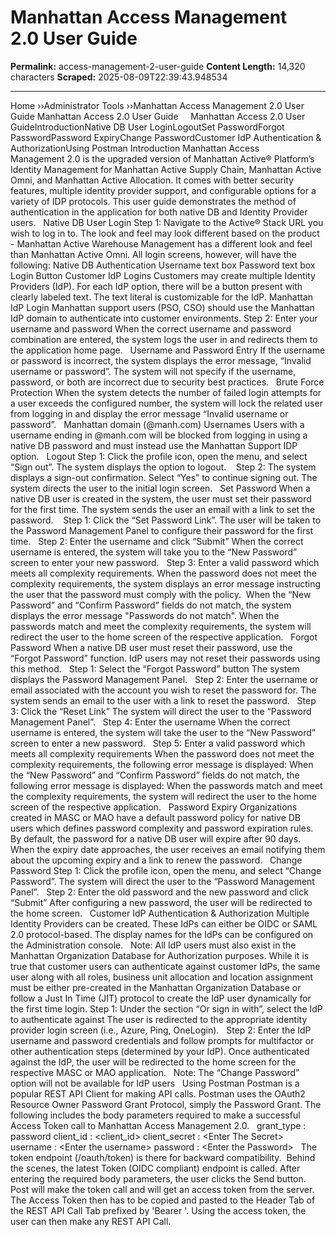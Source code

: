 # Manhattan Access Management 2.0 User Guide

**Permalink:** access-management-2-user-guide
**Content Length:** 14,320 characters
**Scraped:** 2025-08-09T22:39:43.948534

---

Home &rsaquo;&rsaquo;Administrator Tools ››Manhattan Access Management 2.0 User Guide Manhattan Access&nbsp;2.0&nbsp;User Guide &nbsp; &nbsp; Manhattan Access&nbsp;2.0&nbsp;User GuideIntroductionNative DB User LoginLogoutSet PasswordForgot PasswordPassword ExpiryChange PasswordCustomer IdP Authentication & AuthorizationUsing Postman Introduction Manhattan Access Management&nbsp;2.0 is the upgraded version of Manhattan Active&reg; Platform&rsquo;s Identity Management for Manhattan Active Supply Chain,&nbsp;Manhattan Active Omni,&nbsp;and Manhattan Active Allocation. It comes with better security features, multiple identity provider support, and configurable options for a variety of IDP protocols. This user guide demonstrates the method of authentication in the application for both native DB and Identity Provider users. &nbsp; Native DB User Login Step 1:&nbsp;Navigate to the Active&reg; Stack URL you wish to log in to. The look and feel may look different based on the product - Manhattan Active Warehouse Management has a different look and feel than Manhattan Active Omni. All login screens, however, will have the following: Native DB Authentication Username text box Password text box Login Button Customer IdP Logins Customers may create multiple Identity Providers (IdP). For each IdP option, there will be a button present with clearly labeled text. The text literal is customizable for the IdP. Manhattan IdP Login Manhattan support users (PSO, CSO) should use the Manhattan IdP domain to authenticate into customer environments. Step 2: Enter your username and password When the correct username and password combination are entered, the system logs the user in and redirects them to the application home page. &nbsp; Username and Password Entry If the username or password is incorrect, the system displays the error message, &ldquo;Invalid username or password&rdquo;. The system will not specify if the username, password, or both are incorrect due to security best practices. &nbsp; Brute Force Protection When the system detects the number of failed login attempts for a user exceeds the configured number, the system will lock the related user from logging in and display the error message &ldquo;Invalid username or password&rdquo;. &nbsp; Manhattan domain (@manh.com) Usernames Users with a username ending in @manh.com will be blocked from logging in using a native DB password and must instead use the Manhattan Support IDP option. &nbsp; Logout Step 1: Click the profile icon, open the menu, and select &ldquo;Sign out&rdquo;. The system displays the option to logout.&nbsp; &nbsp; Step 2: The system displays a sign-out confirmation. Select &ldquo;Yes&rdquo; to continue signing out. The system directs the user to the initial login screen. &nbsp; Set Password When a native DB user is created in the system, the user must set their password for the first time. The system sends the user an email with a link to set the password.&nbsp; &nbsp; Step 1: Click the &ldquo;Set Password Link&rdquo;. The user will be taken to the Password Management Panel to configure their password for the first time. &nbsp; Step 2: Enter the username and click &ldquo;Submit&rdquo; When the correct username is entered, the system will take you to the &ldquo;New Password&rdquo; screen to enter your new password. &nbsp; Step 3: Enter a valid password which meets all complexity requirements. When the password does not meet the complexity requirements, the system displays an error message instructing the user that the password must comply with the policy.&nbsp; When the &ldquo;New Password&rdquo; and &ldquo;Confirm Password&rdquo; fields do not match, the system displays the error message &quot;Passwords do not match&quot;. When the passwords match and meet the complexity requirements, the system will redirect the user to the home screen of the respective application. &nbsp; Forgot Password When a native DB user must reset their password, use the &ldquo;Forgot Password&rdquo; function. IdP users may not reset their passwords using this method. &nbsp; Step 1: Select the &ldquo;Forgot Password&rdquo; button The system displays the Password Management Panel. &nbsp; Step 2: Enter the username or email associated with the account you wish to reset the password for. The system sends an email to the user with a link to reset the password. &nbsp; Step 3: Click the &ldquo;Reset Link&rdquo; The system will direct the user to the &ldquo;Password Management Panel&rdquo;. &nbsp; Step 4: Enter the username When the correct username is entered, the system will take the user to the &ldquo;New Password&rdquo; screen to enter a new password. &nbsp; Step 5: Enter a valid password which meets all complexity requirements When the password does not meet the complexity requirements, the following error message is displayed: When the &ldquo;New Password&rdquo; and &ldquo;Confirm Password&rdquo; fields do not match, the following error message is displayed: When the passwords match and meet the complexity requirements, the system will redirect the user to the home screen of the respective application. &nbsp; Password Expiry Organizations created in MASC or MAO have a default password policy for native DB users which defines password complexity and password expiration rules. By default, the password for a native DB user will expire after 90 days. When the expiry date approaches, the user receives an email notifying them about the upcoming expiry and a link to renew the password. &nbsp; Change Password Step 1: Click the profile icon, open the menu, and select &ldquo;Change Password&rdquo;. The system will direct the user to the &ldquo;Password Management Panel&rdquo;. &nbsp; Step 2: Enter the old password and the new password and click &ldquo;Submit&rdquo; After configuring a new password, the user will be redirected to the home screen. &nbsp; Customer IdP Authentication & Authorization Multiple Identity Providers&nbsp;can be created. These IdPs can either be OIDC or SAML 2.0 protocol-based. The display names for the IdPs can be configured on the Administration console. &nbsp; Note:&nbsp;All IdP users must also exist in the Manhattan Organization Database for Authorization purposes. While it is true that customer users can authenticate against customer IdPs, the same user along with all roles, business unit allocation and location assignment must be either pre-created in the Manhattan Organization Database or follow a Just In Time (JIT) protocol to create the IdP user dynamically for the first time login. Step 1: Under the section &ldquo;Or sign in with&rdquo;, select the IdP to authenticate against The user is redirected to the appropriate identity provider login screen (i.e., Azure, Ping, OneLogin). &nbsp; Step 2: Enter the IdP username and password credentials and follow prompts for multifactor or other authentication steps (determined by your IdP). Once authenticated against the IdP, the user will be redirected to the home screen for the respective MASC or MAO application. &nbsp; Note: The &ldquo;Change Password&rdquo; option will not be available for IdP users &nbsp; Using Postman Postman is a popular REST&nbsp;API Client for making API calls. Postman uses the OAuth2 Resource Owner Password Grant Protocol, simply the Password Grant. The following includes the body parameters required to make a successful Access Token call to Manhattan Access Management&nbsp;2.0. &nbsp; grant_type : password client_id : &lt;client_id&gt; client_secret : &lt;Enter The Secret&gt; username : &lt;Enter the username&gt; password : &lt;Enter the Password&gt; &nbsp; The token endpoint (/oauth/token) is there for backward compatibility.&nbsp; Behind the scenes,&nbsp;the latest Token (OIDC compliant) endpoint is called. After entering the required body parameters, the user clicks the Send button. Post will make the token call and will get an access token from the server. The Access Token then has to be copied and pasted to the Header Tab of the REST API Call Tab prefixed by &#39;Bearer &#39;. Using the access token, the user can then make any REST API Call.
